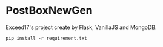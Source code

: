 ﻿# PostBoxNewGen
 
 Exceed17's project create by Flask, VanillaJS and MongoDB.
 
 ```
 pip install -r requirement.txt
 ```
